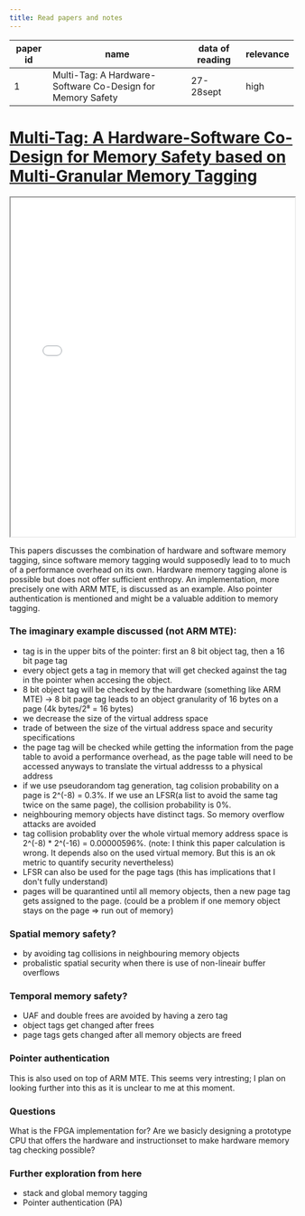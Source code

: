```yaml
---
title: Read papers and notes
---
```



| paper id  | name | data of reading | relevance|
| --------- |------|-----------------|------------|
| 1         |   Multi-Tag: A Hardware-Software Co-Design for Memory Safety | 27-28sept | high|


# [Multi-Tag: A Hardware-Software Co-Design for Memory Safety based on Multi-Granular Memory Tagging](https://pure.tugraz.at/ws/portalfiles/portal/60390380/multi_tag.pdf)
    
<iframe src="multi_tag.pdf" width="100%" height="600px"></iframe> 

 This papers discusses the combination of hardware and software memory tagging, since software memory tagging would supposedly lead to to much of a performance overhead on its own. Hardware memory tagging alone is possible but does not offer sufficient enthropy. An implementation, more precisely one with ARM MTE, is discussed as an example. Also pointer authentication is mentioned and might be a valuable addition to memory tagging.

### The imaginary example discussed (not ARM MTE):

- tag is in the upper bits of the pointer: first an 8 bit object tag, then a 16 bit page tag
- every object gets a tag in memory that will get checked against the tag in the pointer when accesing the object.
- 8 bit object tag will be checked by the hardware (something like ARM MTE) -> 8 bit page tag leads to an object granularity of 16 bytes on a page (4k bytes/2⁸ = 16 bytes)
- we decrease the size of the virtual address space
- trade of between the size of the virtual address space and security specifications
- the page tag will be checked while getting the information from the page table to avoid a performance overhead, as the page table will need to be accessed anyways to translate the virtual addresss to a physical address
- if we use pseudorandom tag generation, tag colision probability on a page is 2^(-8) = 0.3%. If we use an LFSR(a list to avoid the same tag twice on the same page), the collision probability is 0%.
- neighbouring memory objects have distinct tags. So memory overflow attacks are avoided
- tag collision probablity over the whole virtual memory address space is 2^(-8) * 2^(-16) = 0.00000596%. (note: I think this paper calculation is wrong. It depends also on the used virtual memory. But this is an ok metric to quantify security nevertheless)
- LFSR can also be used for the page tags (this has implications that I don't fully understand)
- pages will be quarantined until all memory objects, then a new page tag gets assigned to the page. (could be a problem if one memory object stays on the page => run out of memory)


### Spatial memory safety?

- by avoiding tag collisions in neighbouring memory objects
- probalistic spatial security when there is use of non-lineair buffer overflows

### Temporal memory safety?

- UAF and double frees are avoided by having a zero tag
- object tags get changed after frees
- page tags gets changed after all memory objects are freed

### Pointer authentication
This is also used on top of ARM MTE. This seems very intresting; I plan on looking further into this as it is unclear to me at this moment.

### Questions
What is the FPGA implementation for? Are we basicly designing a prototype CPU that offers the hardware and instructionset to make hardware memory tag checking possible?

### Further exploration from here
- stack and global memory tagging
- Pointer authentication (PA)